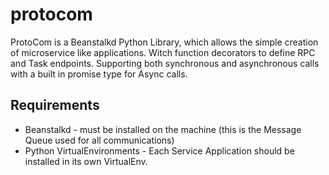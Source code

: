# protocom
ProtoCom is a Beanstalkd Python Library, which allows the simple creation of microservice like applications. Witch function decorators to define RPC and Task endpoints. Supporting both synchronous and asynchronous calls with a built in promise type for Async calls.

## Requirements
* Beanstalkd - must be installed on the machine (this is the Message Queue used for all communications)
* Python VirtualEnvironments - Each Service Application should be installed in its own VirtualEnv.
